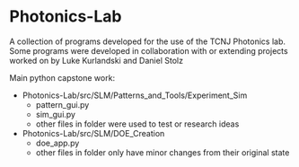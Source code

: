 # Photonics-Lab

A collection of programs developed for the use of the TCNJ Photonics lab. Some programs were developed in collaboration with or extending projects worked on by Luke Kurlandski and Daniel Stolz


Main python capstone work:
* Photonics-Lab/src/SLM/Patterns_and_Tools/Experiment_Sim
  * pattern_gui.py
  * sim_gui.py
  * other files in folder were used to test or research ideas
* Photonics-Lab/src/SLM/DOE_Creation
  * doe_app.py
  * other files in folder only have minor changes from their original state
